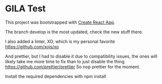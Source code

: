 # GILA Test
This project was bootstrapped with [Create React App](https://github.com/facebook/create-react-app).

The branch develop is the most updated, check the new stuff there.

I also added a linter, XO, which is my personal favorite
https://github.com/xojs/xo

And prettier, but I had to disable it due to compatibility issues, the ones will likely take me more time to fix than to just disable the thing
https://github.com/prettier/prettier
So nop prettier for the moment. 

Install the required dependencies with npm install
